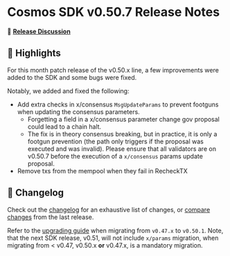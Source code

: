 # Cosmos SDK v0.50.7 Release Notes

💬 [**Release Discussion**](https://github.com/orgs/cosmos/discussions/58)

## 🚀 Highlights

For this month patch release of the v0.50.x line, a few improvements were added to the SDK and some bugs were fixed.

Notably, we added and fixed the following:

* Add extra checks in x/consensus `MsgUpdateParams` to prevent footguns when updating the consensus parameters.
    * Forgetting a field in a x/consensus parameter change gov proposal could lead to a chain halt.
    * The fix is in theory consensus breaking, but in practice, it is only a footgun prevention (the path only triggers if the proposal was executed and was invalid). Please ensure that all validators are on v0.50.7 before the execution of a `x/consensus` params update proposal.
* Remove txs from the mempool when they fail in RecheckTX

## 📝 Changelog

Check out the [changelog](https://github.com/cosmos/cosmos-sdk/blob/v0.50.7/CHANGELOG.md) for an exhaustive list of changes, or [compare changes](https://github.com/cosmos/cosmos-sdk/compare/release/v0.50.6...v0.50.7) from the last release.

Refer to the [upgrading guide](https://github.com/cosmos/cosmos-sdk/blob/release/v0.50.x/UPGRADING.md) when migrating from `v0.47.x` to `v0.50.1`.
Note, that the next SDK release, v0.51, will not include `x/params` migration, when migrating from < v0.47, v0.50.x **or** v0.47.x, is a mandatory migration.
